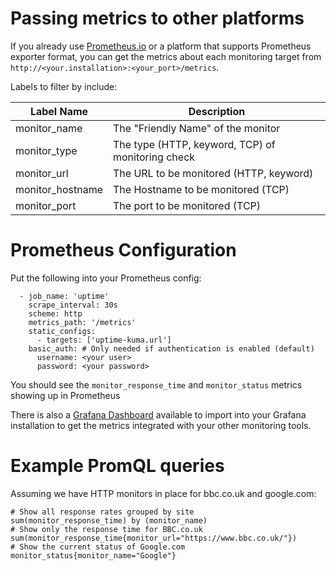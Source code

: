 # Passing metrics to other platforms

If you already use [Prometheus.io](https://prometheus.io) or a platform that supports Prometheus exporter format, you can get the metrics about each monitoring target from `http://<your.installation>:<your_port>/metrics`.

Labels to filter by include:

| Label Name | Description |
|------------|-------------|
|monitor_name| The "Friendly Name" of the monitor |
|monitor_type| The type (HTTP, keyword, TCP) of monitoring check |
|monitor_url | The URL to be monitored (HTTP, keyword)
|monitor_hostname | The Hostname to be monitored (TCP) |
|monitor_port | The port to be monitored (TCP) |

# Prometheus Configuration

Put the following into your Prometheus config:

```
  - job_name: 'uptime'
    scrape_interval: 30s
    scheme: http
    metrics_path: '/metrics'
    static_configs:
      - targets: ['uptime-kuma.url']
    basic_auth: # Only needed if authentication is enabled (default) 
      username: <your user>
      password: <your password>
```

You should see the `monitor_response_time` and `monitor_status` metrics showing up in Prometheus

There is also a [Grafana Dashboard](https://grafana.com/grafana/dashboards/14847) available to import into your Grafana installation to get the metrics integrated with your other monitoring tools.

# Example PromQL queries

Assuming we have HTTP monitors in place for bbc.co.uk and google.com:

```
# Show all response rates grouped by site
sum(monitor_response_time) by (monitor_name)
# Show only the response time for BBC.co.uk
sum(monitor_response_time{monitor_url="https://www.bbc.co.uk/"})
# Show the current status of Google.com
monitor_status{monitor_name="Google"}
```
